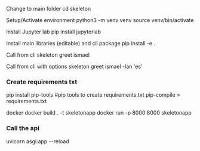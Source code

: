 Change to main folder
cd skeleton


Setup/Activate environment 
python3 -m venv venv
source venv/bin/activate


Install Jupyter lab
pip install jupyterlab


Install main libraries (editable)
and cli package
pip install -e .


Call from cli
skeleton greet ismael

Call from cli with options
skeleton greet ismael -lan 'es'

### Create requirements txt
pip install pip-tools          #pip tools to create requirements.txt
pip-compile > requirements.txt 

docker
docker build . -t skeletonapp
docker run -p 8000:8000 skeletonapp


### Call the api
uvicorn asgi:app --reload
